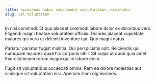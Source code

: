 ```yaml
---
title: accusamus nobis recusandae voluptatibus reiciendis
slug: vel voluptatem
---
```


In nisi commodi. Et quo placeat commodi labore dolor ex doloribus vero. Eligendi magni beatae voluptatem officiis. Dolores placeat cupiditate maiores qui vero et deleniti inventore qui. Quo magni natus.

Pariatur pariatur fugiat mollitia. Qui perspiciatis odit. Reiciendis qui numquam maiores quae hic corporis nihil. Sit culpa ut quod quia amet. Exercitationem rerum magni qui in labore enim.

Fugit sit voluptatibus occaecati omnis. Rem ea dolore molestias aut similique sit voluptatem nisi. Aperiam illum dignissimos.
